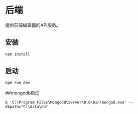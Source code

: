# 后端

提供前端编辑器的API服务。

## 安装
```bash
npm install
```

## 启动
```bash
npm run dev
```

##mongodb启动

```
& 'C:\Program Files\MongoDB\Server\8.0\bin\mongod.exe' --dbpath="C:\data\db"
```
